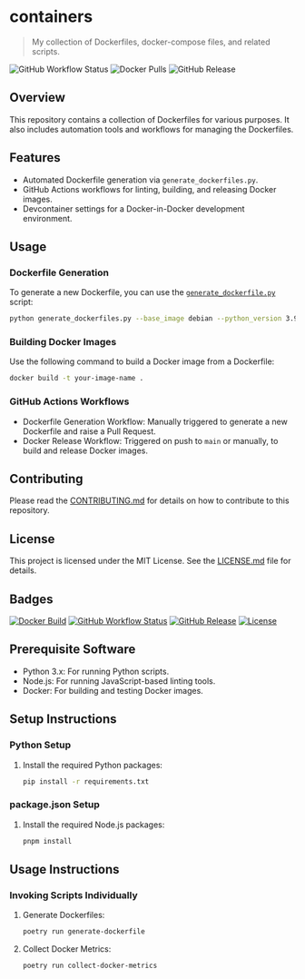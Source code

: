 # containers

> My collection of Dockerfiles, docker-compose files, and related scripts.

![GitHub Workflow Status](https://img.shields.io/github/workflow/status/your-username/your-repo/Your-Workflow-Name)
![Docker Pulls](https://img.shields.io/docker/pulls/your-image-name)
![GitHub Release](https://img.shields.io/github/v/release/marcusrbrown/containers)

## Overview

This repository contains a collection of Dockerfiles for various purposes. It also includes automation tools and workflows for managing the Dockerfiles.

## Features

- Automated Dockerfile generation via `generate_dockerfiles.py`.
- GitHub Actions workflows for linting, building, and releasing Docker images.
- Devcontainer settings for a Docker-in-Docker development environment.

## Usage

### Dockerfile Generation

To generate a new Dockerfile, you can use the [`generate_dockerfile.py`](scripts/generate_dockerfile.py) script:

```bash
python generate_dockerfiles.py --base_image debian --python_version 3.9
```

### Building Docker Images

Use the following command to build a Docker image from a Dockerfile:

```bash
docker build -t your-image-name .
```

### GitHub Actions Workflows

- Dockerfile Generation Workflow: Manually triggered to generate a new Dockerfile and raise a Pull Request.
- Docker Release Workflow: Triggered on push to `main` or manually, to build and release Docker images.

## Contributing

Please read the [CONTRIBUTING.md](repo/CONTRIBUTING.md) for details on how to contribute to this repository.

## License

This project is licensed under the MIT License. See the [LICENSE.md](repo/LICENSE.md) file for details.

## Badges

[![Docker Build](https://img.shields.io/docker/cloud/build/your-docker-hub-username/your-repo-name)](https://hub.docker.com/r/your-docker-hub-username/your-repo-name/builds)
[![GitHub Workflow Status](https://img.shields.io/github/actions/workflow/status/marcusrbrown/containers/build-publish.yaml?branch=main)](https://github.com/marcusrbrown/containers/actions)
[![GitHub Release](https://img.shields.io/github/v/release/marcusrbrown/containers)](https://github.com/marcusrbrown/containers/releases)
[![License](https://img.shields.io/github/license/marcusrbrown/containers)](LICENSE.md)

## Prerequisite Software

- Python 3.x: For running Python scripts.
- Node.js: For running JavaScript-based linting tools.
- Docker: For building and testing Docker images.

## Setup Instructions

### Python Setup

1. Install the required Python packages:

   ```bash
   pip install -r requirements.txt
   ```

### package.json Setup

1. Install the required Node.js packages:

   ```bash
   pnpm install
   ```

## Usage Instructions

### Invoking Scripts Individually

1. Generate Dockerfiles:

   ```bash
   poetry run generate-dockerfile
   ```

2. Collect Docker Metrics:

   ```bash
   poetry run collect-docker-metrics
   ```
